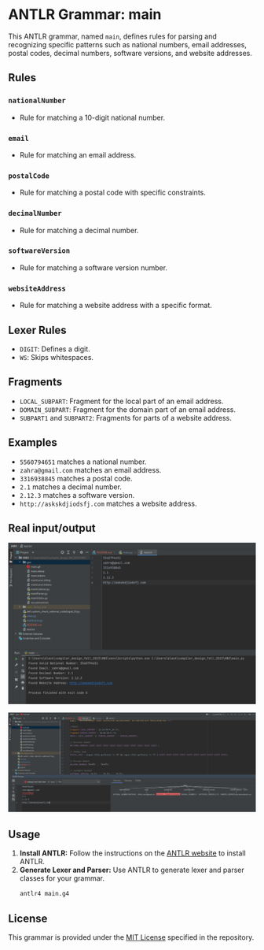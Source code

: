 # ANTLR Grammar: main

This ANTLR grammar, named `main`, defines rules for parsing and recognizing specific patterns such as national numbers, email addresses, postal codes, decimal numbers, software versions, and website addresses.

## Rules

### `nationalNumber`
- Rule for matching a 10-digit national number.

### `email`
- Rule for matching an email address.

### `postalCode`
- Rule for matching a postal code with specific constraints.

### `decimalNumber`
- Rule for matching a decimal number.

### `softwareVersion`
- Rule for matching a software version number.

### `websiteAddress`
- Rule for matching a website address with a specific format.

## Lexer Rules

- `DIGIT`: Defines a digit.
- `WS`: Skips whitespaces.

## Fragments

- `LOCAL_SUBPART`: Fragment for the local part of an email address.
- `DOMAIN_SUBPART`: Fragment for the domain part of an email address.
- `SUBPART1` and `SUBPART2`: Fragments for parts of a website address.

## Examples

- `5560794651` matches a national number.
- `zahra@gmail.com` matches an email address.
- `3316938845` matches a postal code.
- `2.1` matches a decimal number.
- `2.12.3` matches a software version.
- `http://askskdjiodsfj.com` matches a website address.

## Real input/output

![main](https://github.com/zahrahabibolah/compiler_design_fall_2023/blob/main/HW3/hw3.png?raw=true)


![parse tree](https://github.com/zahrahabibolah/compiler_design_fall_2023/blob/main/HW3/hw3'.png?raw=true)





## Usage

1. **Install ANTLR:** Follow the instructions on the [ANTLR website](https://www.antlr.org/) to install ANTLR.
2. **Generate Lexer and Parser:** Use ANTLR to generate lexer and parser classes for your grammar.
   ```bash
   antlr4 main.g4


## License

This grammar is provided under the [MIT License](LICENSE) specified in the repository.
